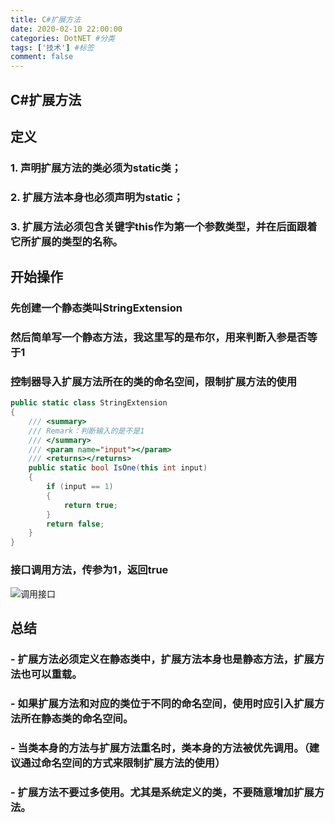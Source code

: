 ```yaml
---
title: C#扩展方法
date: 2020-02-10 22:00:00
categories: DotNET #分类
tags: ['技术'] #标签
comment: false
---
```


## C#扩展方法
<!-- more -->
## 定义

### 1. 声明扩展方法的类必须为static类；
### 2. 扩展方法本身也必须声明为static；
### 3. 扩展方法必须包含关键字this作为第一个参数类型，并在后面跟着它所扩展的类型的名称。

## 开始操作
### 先创建一个静态类叫StringExtension
### 然后简单写一个静态方法，我这里写的是布尔，用来判断入参是否等于1
### 控制器导入扩展方法所在的类的命名空间，限制扩展方法的使用
````csharp
public static class StringExtension
{
    /// <summary>
    /// Remark：判断输入的是不是1
    /// </summary>
    /// <param name="input"></param>
    /// <returns></returns>
    public static bool IsOne(this int input)
    {
        if (input == 1)
        {
            return true;
        }
        return false;
    }
}
````
<!-- ![扩展方法](Extension.png "扩展方法") -->

### 接口调用方法，传参为1，返回true

![调用接口](code.png "调用接口")

## 总结
### - 扩展方法必须定义在静态类中，扩展方法本身也是静态方法，扩展方法也可以重载。
### - 如果扩展方法和对应的类位于不同的命名空间，使用时应引入扩展方法所在静态类的命名空间。
### - 当类本身的方法与扩展方法重名时，类本身的方法被优先调用。（建议通过命名空间的方式来限制扩展方法的使用）
### - 扩展方法不要过多使用。尤其是系统定义的类，不要随意增加扩展方法。